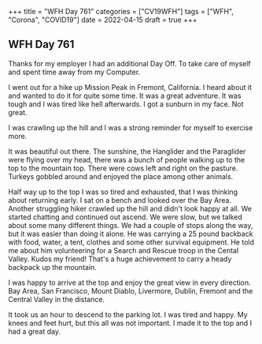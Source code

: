 +++
title = "WFH Day 761"
categories = ["CV19WFH"]
tags = ["WFH", "Corona", "COVID19"]
date = 2022-04-15
draft = true
+++

## WFH Day 761

Thanks for my employer I had an additional Day Off. To take care of myself and spent time away from my Computer.

I went out for a hike up Mission Peak in Fremont, California. I heard about it and wanted to do it for quite some time.
It was a great adventure. It was tough and I was tired like hell afterwards. I got a sunburn in my face. Not great.

I was crawling up the hill and I was a strong reminder for myself to exercise more.

It was beautiful out there. The sunshine, the Hanglider and the Paraglider were flying over my head, there was a bunch of people walking up to the top to the mountain top. There were cows left and right on the pasture. Turkeys gobbled around and enjoyed the place among other animals.

Half way up to the top I was so tired and exhausted, that I was thinking about returning early. I sat on a bench and looked over the Bay Area. Another struggling hiker crawled up the hill and didn't look happy at all. We started chatting and continued out ascend. We were slow, but we talked about some many different things. We had a couple of stops along the way, but it was easier than doing it alone. He was carrying a 25 pound backback with food, water, a tent, clothes and some other survival equipment. He told me about him volunteering for a Search and Rescue troop in the Cental Valley. Kudos my friend! That's a huge achievement to carry a heady backpack up the mountain.

I was happy to arrive at the top and enjoy the great view in every direction. Bay Area, San Francisco, Mount Diablo, Livermore, Dublin, Fremont and the Central Valley in the distance.

It took us an hour to descend to the parking lot. I was tired and happy. My knees and feet hurt, but this all was not important. I made it to the top and I had a great day.